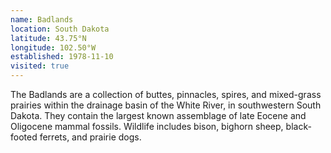 ```yaml
---
name: Badlands
location: South Dakota
latitude: 43.75°N
longitude: 102.50°W
established: 1978-11-10
visited: true
---
```


The Badlands are a collection of buttes, pinnacles, spires, and mixed-grass prairies within the drainage basin of the White River, in southwestern South Dakota. They contain the largest known assemblage of late Eocene and Oligocene mammal fossils. Wildlife includes bison, bighorn sheep, black-footed ferrets, and prairie dogs.
